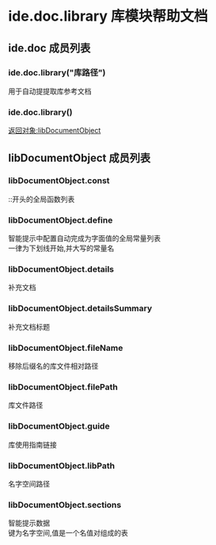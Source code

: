# ide.doc.library 库模块帮助文档

<a id="ide.doc"></a>
## ide.doc 成员列表


<a id="ide.doc.library"></a>
### ide.doc.library("库路径") 
 用于自动提提取库参考文档

<a id="ide.doc.library"></a>
### ide.doc.library() 
 [返回对象:libDocumentObject](#libDocumentObject)

<a id="libDocumentObject"></a>
## libDocumentObject 成员列表


<a id="libDocumentObject.const"></a>
### libDocumentObject.const 
 ::开头的全局函数列表

<a id="libDocumentObject.define"></a>
### libDocumentObject.define 
 智能提示中配置自动完成为字面值的全局常量列表  
一律为下划线开始,并大写的常量名

<a id="libDocumentObject.details"></a>
### libDocumentObject.details 
 补充文档

<a id="libDocumentObject.detailsSummary"></a>
### libDocumentObject.detailsSummary 
 补充文档标题

<a id="libDocumentObject.fileName"></a>
### libDocumentObject.fileName 
 移除后缀名的库文件相对路径

<a id="libDocumentObject.filePath"></a>
### libDocumentObject.filePath 
 库文件路径

<a id="libDocumentObject.guide"></a>
### libDocumentObject.guide 
 库使用指南链接

<a id="libDocumentObject.libPath"></a>
### libDocumentObject.libPath 
 名字空间路径

<a id="libDocumentObject.sections"></a>
### libDocumentObject.sections 
 智能提示数据  
键为名字空间,值是一个名值对组成的表
